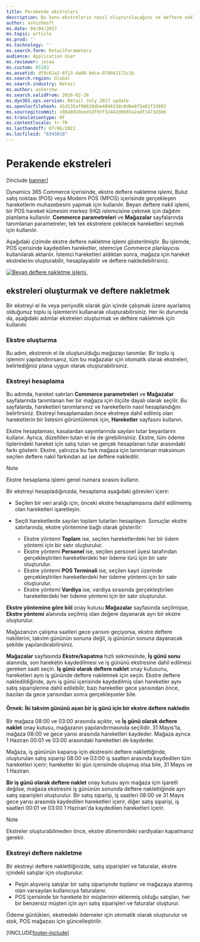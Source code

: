 ```yaml
---
title: Perakende ekstreleri
description: Bu konu ekstrelerin nasıl oluşturulacağını ve deftere nakledileceğini açıklar.
author: ashishmsft
ms.date: 04/04/2017
ms.topic: article
ms.prod: ''
ms.technology: ''
ms.search.form: RetailParameters
audience: Application User
ms.reviewer: josaw
ms.custom: 85183
ms.assetid: df9c62a2-6f13-4a08-bdca-07d041172c1b
ms.search.region: Global
ms.search.industry: Retail
ms.author: asharchw
ms.search.validFrom: 2016-02-28
ms.dyn365.ops.version: Retail July 2017 update
ms.openlocfilehash: 41d135af00618dbe4046338c8d0e6f5a01f33892
ms.sourcegitcommit: c08a9d19eed1df03f32442ddb65a2adf1473d3b6
ms.translationtype: HT
ms.contentlocale: tr-TR
ms.lasthandoff: 07/06/2021
ms.locfileid: "6345018"
---
```

# <a name="retail-statements"></a>Perakende ekstreleri

[!include [banner](includes/banner.md)]

Dynamics 365 Commerce içerisinde, ekstre deftere nakletme işlemi, Bulut satış noktası (POS) veya Modern POS (MPOS) içerisinde gerçekleşen hareketlerin muhasebesini yapmak için kullanılır. Beyan deftere nakil işlemi, bir POS hareket kümesini merkez (HQ) istemcisine çekmek için dağıtım planlama kullanılır. **Commerce parametreleri** ve **Mağazalar** sayfalarında tanımlanan parametreler, tek tek ekstrelere çekilecek hareketleri seçmek için kullanılır.

Aşağıdaki çizimde ekstre deftere nakletme işlemi gösterilmiştir. Bu işlemde, POS içerisinde kaydedilen hareketler, istemciye Commerce planlayıcısı kullanılarak aktarılır. İstemci hareketleri aldıktan sonra, mağaza için hareket ekstrelerinı oluşturabilir, hesaplayabilir ve deftere nakledebilirsiniz.

[![Beyan deftere nakletme işlemi.](./media/retail-statements.png)](./media/retail-statements.png)

## <a name="creating-and-posting-statements"></a>ekstreleri oluşturmak ve deftere nakletmek

Bir ekstreyi el ile veya periyodik olarak gün içinde çalışmak üzere ayarlamış olduğunuz toplu iş işlemlerini kullanarak oluşturabilirsiniz. Her iki durumda da, aşağıdaki adımlar ekstreleri oluşturmak ve deftere nakletmek için kullanılır.

### <a name="create-the-statement"></a>Ekstre oluşturma

Bu adım, ekstrenin el ile oluşturulduğu mağazayı tanımlar. Bir toplu iş işlemini yapılandırırsanız, tüm bu mağazalar için otomatik olarak ekstreleri, belirlediğiniz plana uygun olarak oluşturabilirsiniz.

### <a name="calculate-the-statement"></a>Ekstreyi hesaplama

Bu adımda, hareket satırları **Commerce parametreleri** ve **Mağazalar** sayfalarında tanımlanan her bir mağaza için ölçüte dayalı olarak seçilir. Bu sayfalarda, hareketleri tanımlarsınız ve hareketlerin nasıl hesaplandığını belirtirsiniz. Ekstreyi hesaplamadan önce ekstreye dahil edilmiş olan hareketlerin bir listesini görüntülemek için, **Hareketler** sayfasını kullanın.

Ekstre hesaplaması, kasalardan sayımlarında sayılan tutar beyanlarını kullanır. Ayrıca, düzeltilen tutarı el ile de girebilirisiniz. Ekstre, tüm ödeme tiplerindeki hareket için satış tutarı ve gerçek hesaplanan tutar arasındaki farkı gösterir. Ekstre, yalnızca bu fark mağaza için tanımlanan maksimum seçilen deftere nakil farkından az ise deftere nakledilir.

> [!NOTE]
> Ekstre hesaplama işlemi genel numara sırasını kullanır.

Bir ekstreyi hesapladığınızda, hesaplama aşağıdaki görevleri içerir:

- Seçilen bir veri aralığı için, önceki ekstre hesaplamasına dahil edilmemiş olan hareketleri işaretleyin.
- Seçili hareketlerde sayılan toplam tutarları hesaplayın. Sonuçlar ekstre satırlarında, ekstre yöntemine bağlı olarak gösterilir:

    - Ekstre yöntemi **Toplam** ise, seçilen hareketlerdeki her bir ödem yöntemi için bir satır oluşturulur.
    - Ekstre yöntemi **Personel** ise, seçilen personel üyesi tarafından gerçekleştirilen hareketlerdeki her ödeme türü için bir satır oluşturulur.
    - Ekstre yöntemi **POS Terminali** ise, seçilen kayıt üzerinde gerçekleştirilen hareketlerdeki her ödeme yöntemi için bir satır oluşturulur.
    - Ekstre yöntemi **Vardiya** ise, vardiya sırasında gerçekleştirilen hareketlerdeki her ödeme yöntemi için bir satır oluşturulur.

**Ekstre yöntemine göre böl** onay kutusu **Mağazalar** sayfasında seçilmişse, **Ekstre yöntemi** alanında seçilmiş olan değere dayanarak ayrı bir ekstre oluşturulur.

Mağazanızın çalışma saatleri gece yarısını geçiyorsa, ekstre deftere nakillerini, takvim gününün sonuna değil, iş gününün sonuna dayanacak şekilde yapılandırabilirsiniz.

**Mağazalar** sayfasında **Ekstre/kapatma** hızlı sekmesinde, **İş günü sonu** alanında, son hareketin kaydedilmesi ve iş gününü ekstresine dahil edilmesi gereken saati seçin. **İş günü olarak deftere naklet** onay kutusunu, hareketleri aynı iş gününde deftere nakletmek için seçin. Ekstre deftere nakledildiğinde, aynı iş günü içerisinde kaydedilmiş olan hareketler aynı satış siparişlerine dahil edilebilir, bazı hareketler gece yarısından önce, bazıları da gece yarısından sonra gerçekleşseler bile.

#### <a name="example-post-a-statement-for-a-business-day-that-extends-over-two-calendar-days"></a>Örnek: İki takvim gününü aşan bir iş günü için bir ekstre deftere nakledin

Bir mağaza 08:00 ve 03:00 arasında açıktır, ve **İş günü olarak deftere naklet** onay kutusu, mağazanın yapılandırmasında seçilidir. 31 Mayıs'ta, mağaza 08:00 ve gece yarısı arasında hareketleri kaydeder. Mağaza ayrıca 1 Haziran 00:01 ve 03:00 arasındaki hareketleri de kaydeder.

Mağaza, iş gününün kapanışı için ekstresini deftere naklettiğinde, oluşturulan satış siparişi 08:00 ve 03:00 iş saatleri arasında kaydedilen tüm hareketleri içerir; hareketler iki gün içerisinde oluşmuş olsa bile, 31 Mayıs ve 1 Haziran.

**Bir iş günü olarak deftere naklet** onay kutusu aynı mağaza için işaretli değilse, mağaza ekstresini iş gününün sonunda deftere naklettiğinde ayrı satış siparişleri oluşturulur. Bir satış siparişi, iş saatleri 08:00 ve 31 Mayıs gece yarısı arasında kaydedilen hareketleri içerir, diğer satış siparişi, iş saatleri 00:01 ve 03:00 1 Haziran'da kaydedilen hareketleri içerir.

> [!NOTE]
> Ekstreler oluşturabilmeden önce, ekstre dönemindeki vardiyaları kapatmanız gerekir.

### <a name="post-the-statement"></a>Ekstreyi deftere nakletme

Bir ekstreyi deftere naklettiğinizde, satış siparişleri ve faturalar, ekstre içindeki satışlar için oluşturulur.

- Peşin alışveriş satışlar bir satış siparişinde toplanır ve mağazaya atanmış olan varsayılan kullanıcıya faturalanır.
- POS içerisinde bir harekete bir müşterinin eklenmiş olduğu satışları, her bir benzersiz müşteri için ayrı satış siparişleri ve faturalar oluşturur.

Ödeme günlükleri, ekstredeki ödemeler için otomatik olarak oluşturulur ve stok, POS mağazası için güncelleştirilir.


[!INCLUDE[footer-include](../includes/footer-banner.md)]